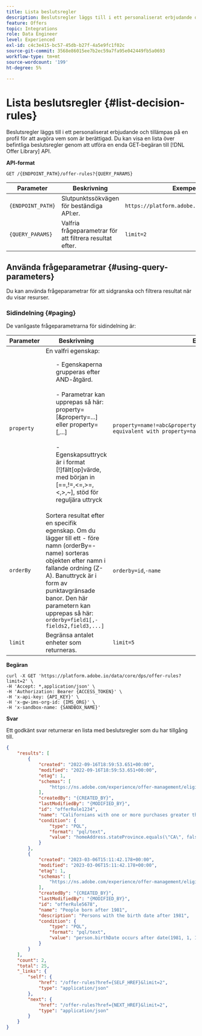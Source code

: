 ```yaml
---
title: Lista beslutsregler
description: Beslutsregler läggs till i ett personaliserat erbjudande och tillämpas på en profil för att avgöra vem som är berättigad.
feature: Offers
topic: Integrations
role: Data Engineer
level: Experienced
exl-id: c4c3e415-bc57-45db-b27f-4a5e9fc1f02c
source-git-commit: 3568e86015ee7b2ec59a7fa95e042449fb5a0693
workflow-type: tm+mt
source-wordcount: '199'
ht-degree: 5%

---
```


# Lista beslutsregler {#list-decision-rules}

Beslutsregler läggs till i ett personaliserat erbjudande och tillämpas på en profil för att avgöra vem som är berättigad. Du kan visa en lista över befintliga beslutsregler genom att utföra en enda GET-begäran till [!DNL Offer Library] API.

**API-format**

```http
GET /{ENDPOINT_PATH}/offer-rules?{QUERY_PARAMS}
```

| Parameter | Beskrivning | Exempel |
| --------- | ----------- | ------- |
| `{ENDPOINT_PATH}` | Slutpunktssökvägen för beständiga API:er. | `https://platform.adobe.io/data/core/dps` |
| `{QUERY_PARAMS}` | Valfria frågeparametrar för att filtrera resultat efter. | `limit=2` |

## Använda frågeparametrar {#using-query-parameters}

Du kan använda frågeparametrar för att sidgranska och filtrera resultat när du visar resurser.

### Sidindelning {#paging}

De vanligaste frågeparametrarna för sidindelning är:

| Parameter | Beskrivning | Exempel |
| --------- | ----------- | ------- |
| `property` | En valfri egenskap: <br> <ul> - Egenskaperna grupperas efter AND-åtgärd. <br><br> - Parametrar kan upprepas så här: property=<property-expr>[&amp;property=<property-expr2>...] eller property=<property-expr1>[,<property-expr2>...] <br><br> - Egenskapsuttryck är i format [!]fält[op]värde, med början in [==,!=,&lt;=,>=,&lt;,>,~], stöd för reguljära uttryck | `property=name!=abc&property=id~.*1234.*&property=description equivalent with property=name!=abc,id~.*1234.*,description.` |
| `orderBy` | Sortera resultat efter en specifik egenskap. Om du lägger till ett - före namn (orderBy=-name) sorteras objekten efter namn i fallande ordning (Z-A). Banuttryck är i form av punktavgränsade banor. Den här parametern kan upprepas så här: `orderby=field1[,-fields2,field3,...]` | `orderby=id`,`-name` |
| `limit` | Begränsa antalet enheter som returneras. | `limit=5` |

**Begäran**

```shell
curl -X GET 'https://platform.adobe.io/data/core/dps/offer-rules?limit=2' \
-H 'Accept: *,application/json' \
-H 'Authorization: Bearer {ACCESS_TOKEN}' \
-H 'x-api-key: {API_KEY}' \
-H 'x-gw-ims-org-id: {IMS_ORG}' \
-H 'x-sandbox-name: {SANDBOX_NAME}'
```

**Svar**

Ett godkänt svar returnerar en lista med beslutsregler som du har tillgång till.

```json
{
    "results": [
        {
            "created": "2022-09-16T18:59:53.651+00:00",
            "modified": "2022-09-16T18:59:53.651+00:00",
            "etag": 1,
            "schemas": [
                "https://ns.adobe.com/experience/offer-management/eligibility-rule;version=0.3"
            ],
            "createdBy": "{CREATED_BY}",
            "lastModifiedBy": "{MODIFIED_BY}",
            "id": "offerRule1234",
            "name": "Californians with one or more purchases greater than $1000",
            "condition": {
                "type": "PQL",
                "format": "pql/text",
                "value": "homeAddress.stateProvince.equals(\"CA\", false) and (select var1 from xEvent where var1.eventType.equals(\"purchase\", true) and (var1.commerce.order.priceTotal = 1000.0 and var1.commerce.order.currencyCode.equals(\"USD\", false)))"
            }
        },
        {
            "created": "2023-03-06T15:11:42.178+00:00",
            "modified": "2023-03-06T15:11:42.178+00:00",
            "etag": 1,
            "schemas": [
                "https://ns.adobe.com/experience/offer-management/eligibility-rule;version=0.3"
            ],
            "createdBy": "{CREATED_BY}",
            "lastModifiedBy": "{MODIFIED_BY}",
            "id": "offerRule5678",
            "name": "People born after 1981",
            "description": "Persons with the birth date after 1981",
            "condition": {
                "type": "PQL",
                "format": "pql/text",
                "value": "person.birthDate occurs after date(1981, 1, 1)"
            }
        }
    ],
    "count": 2,
    "total": 25,
    "_links": {
        "self": {
            "href": "/offer-rules?href={SELF_HREF}&limit=2",
            "type": "application/json"
        },
        "next": {
            "href": "/offer-rules?href={NEXT_HREF}&limit=2",
            "type": "application/json"
        }
    }
}
```
